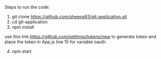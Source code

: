 Steps to run the code:

1. git clone https://github.com/sheena93/git-application.git
2. cd git-application
3. npm install

  use this link
 https://github.com/settings/tokens/new
 to generate token and
 place the token in App.js line 15 for variable oauth

4. npm start
